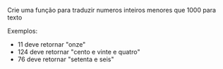 Crie uma função para traduzir numeros inteiros menores que 1000 para texto

Exemplos: 
- 11 deve retornar "onze"
- 124 deve retornar "cento e vinte e quatro"
- 76 deve retornar "setenta e seis"
